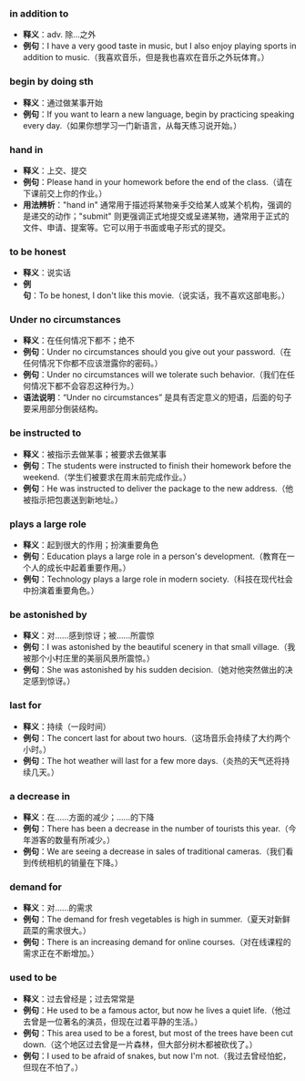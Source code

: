 ### in addition to
- **释义**：adv. 除…之外
- **例句**：I have a very good taste in music, but I also enjoy playing sports in addition to music.（我喜欢音乐，但是我也喜欢在音乐之外玩体育。）

### begin by doing sth
- **释义**：通过做某事开始
- **例句**：If you want to learn a new language, begin by practicing speaking every day.（如果你想学习一门新语言，从每天练习说开始。）

### hand in
- **释义**：上交、提交
- **例句**：Please hand in your homework before the end of the class.（请在下课前交上你的作业。）
- **用法辨析**："hand in" 通常用于描述将某物亲手交给某人或某个机构，强调的是递交的动作；"submit" 则更强调正式地提交或呈递某物，通常用于正式的文件、申请、提案等。它可以用于书面或电子形式的提交。

### to be honest
- **释义**：说实话
- **例句**：To be honest, I don't like this movie.（说实话，我不喜欢这部电影。）

### Under no circumstances
- **释义**：在任何情况下都不；绝不
- **例句**：Under no circumstances should you give out your password.（在任何情况下你都不应该泄露你的密码。）
- **例句**：Under no circumstances will we tolerate such behavior.（我们在任何情况下都不会容忍这种行为。）
- **语法说明**：“Under no circumstances” 是具有否定意义的短语，后面的句子要采用部分倒装结构。

### be instructed to
- **释义**：被指示去做某事；被要求去做某事
- **例句**：The students were instructed to finish their homework before the weekend.（学生们被要求在周末前完成作业。）
- **例句**：He was instructed to deliver the package to the new address.（他被指示把包裹送到新地址。）

### plays a large role
- **释义**：起到很大的作用；扮演重要角色
- **例句**：Education plays a large role in a person's development.（教育在一个人的成长中起着重要作用。）
- **例句**：Technology plays a large role in modern society.（科技在现代社会中扮演着重要角色。）

### be astonished by
- **释义**：对……感到惊讶；被……所震惊
- **例句**：I was astonished by the beautiful scenery in that small village.（我被那个小村庄里的美丽风景所震惊。）
- **例句**：She was astonished by his sudden decision.（她对他突然做出的决定感到惊讶。）

### last for
- **释义**：持续（一段时间）
- **例句**：The concert last for about two hours.（这场音乐会持续了大约两个小时。）
- **例句**：The hot weather will last for a few more days.（炎热的天气还将持续几天。）

### a decrease in
- **释义**：在……方面的减少；……的下降
- **例句**：There has been a decrease in the number of tourists this year.（今年游客的数量有所减少。）
- **例句**：We are seeing a decrease in sales of traditional cameras.（我们看到传统相机的销量在下降。）

### demand for
- **释义**：对……的需求
- **例句**：The demand for fresh vegetables is high in summer.（夏天对新鲜蔬菜的需求很大。）
- **例句**：There is an increasing demand for online courses.（对在线课程的需求正在不断增加。）

### used to be
- **释义**：过去曾经是；过去常常是
- **例句**：He used to be a famous actor, but now he lives a quiet life.（他过去曾是一位著名的演员，但现在过着平静的生活。）
- **例句**：This area used to be a forest, but most of the trees have been cut down.（这个地区过去曾是一片森林，但大部分树木都被砍伐了。）
- **例句**：I used to be afraid of snakes, but now I'm not.（我过去曾经怕蛇，但现在不怕了。）





